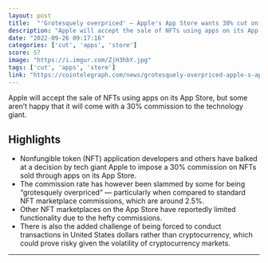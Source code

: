 ```yaml
---
layout: post
title:  "'Grotesquely overpriced' — Apple's App Store wants 30% cut on NFT sales"
description: "Apple will accept the sale of NFTs using apps on its App Store, but some aren’t happy that it will come with a 30% commission to the technology giant."
date: "2022-09-26 09:17:16"
categories: ['cut', 'apps', 'store']
score: 57
image: "https://i.imgur.com/ZjH3hbY.jpg"
tags: ['cut', 'apps', 'store']
link: "https://cointelegraph.com/news/grotesquely-overpriced-apple-s-app-store-wants-30-cut-on-nft-sales"
---
```


Apple will accept the sale of NFTs using apps on its App Store, but some aren’t happy that it will come with a 30% commission to the technology giant.

## Highlights

- Nonfungible token (NFT) application developers and others have balked at a decision by tech giant Apple to impose a 30% commission on NFTs sold through apps on its App Store.
- The commission rate has however been slammed by some for being “grotesquely overpriced” — particularly when compared to standard NFT marketplace commissions, which are around 2.5%.
- Other NFT marketplaces on the App Store have reportedly limited functionality due to the hefty commissions.
- There is also the added challenge of being forced to conduct transactions in United States dollars rather than cryptocurrency, which could prove risky given the volatility of cryptocurrency markets.

---

